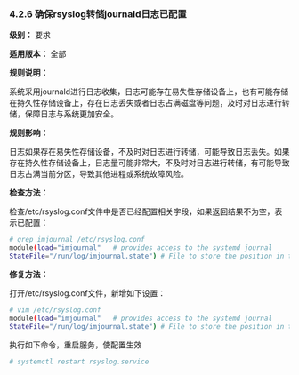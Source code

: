 ### 4.2.6 确保rsyslog转储journald日志已配置

**级别：** 要求

**适用版本：** 全部

**规则说明：** 

系统采用journald进行日志收集，日志可能存在易失性存储设备上，也有可能存储在持久性存储设备上，存在日志丢失或者日志占满磁盘等问题，及时对日志进行转储，保障日志与系统更加安全。

**规则影响：**

日志如果存在易失性存储设备，不及时对日志进行转储，可能导致日志丢失。如果存在持久性存储设备上，日志量可能非常大，不及时对日志进行转储，有可能导致日志占满当前分区，导致其他进程或系统故障风险。

**检查方法：**

检查/etc/rsyslog.conf文件中是否已经配置相关字段，如果返回结果不为空，表示已配置：

```bash
# grep imjournal /etc/rsyslog.conf
module(load="imjournal"   # provides access to the systemd journal
StateFile="/run/log/imjournal.state") # File to store the position in the journal
```

**修复方法：**

打开/etc/rsyslog.conf文件，新增如下设置：

```bash
# vim /etc/rsyslog.conf
module(load="imjournal"   # provides access to the systemd journal
StateFile="/run/log/imjournal.state") # File to store the position in the journal
```

执行如下命令，重启服务，使配置生效

```bash
# systemctl restart rsyslog.service
```
